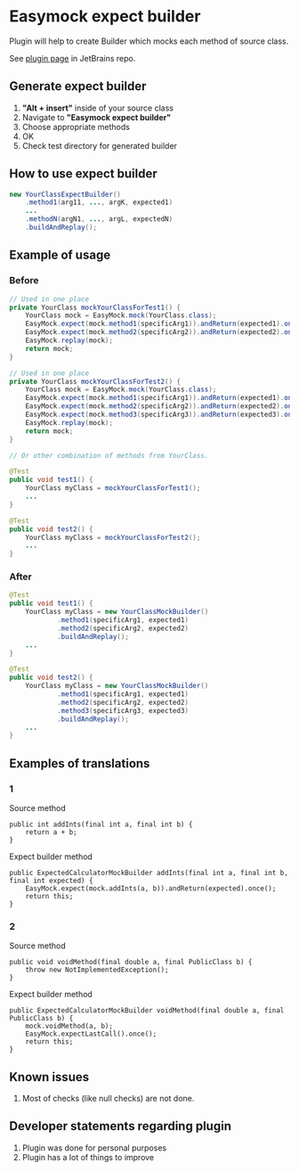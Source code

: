 # Easymock expect builder

Plugin will help to create Builder which mocks each method of source class.  

See [plugin page](https://plugins.jetbrains.com/plugin/9586-easymock-expect-builder) in JetBrains repo.

## Generate expect builder
1. **"Alt + insert"** inside of your source class
1. Navigate to **"Easymock expect builder"**
1. Choose appropriate methods
1. OK
1. Check test directory for generated builder

## How to use expect builder
```java
new YourClassExpectBuilder()
    .method1(arg11, ..., argK, expected1)
    ...
    .methodN(argN1, ..., argL, expectedN)
    .buildAndReplay();
```

## Example of usage
### Before
``` java
// Used in one place
private YourClass mockYourClassForTest1() {
    YourClass mock = EasyMock.mock(YourClass.class);
    EasyMock.expect(mock.method1(specificArg1)).andReturn(expected1).once();
    EasyMock.expect(mock.method2(specificArg2)).andReturn(expected2).once();
    EasyMock.replay(mock);
    return mock;
}

// Used in one place
private YourClass mockYourClassForTest2() {
    YourClass mock = EasyMock.mock(YourClass.class);
    EasyMock.expect(mock.method1(specificArg1)).andReturn(expected1).once();
    EasyMock.expect(mock.method2(specificArg2)).andReturn(expected2).once();
    EasyMock.expect(mock.method3(specificArg3)).andReturn(expected3).once();
    EasyMock.replay(mock);
    return mock;
}

// Or other combination of methods from YourClass.

@Test
public void test1() {
    YourClass myClass = mockYourClassForTest1();
    ...
}

@Test
public void test2() {
    YourClass myClass = mockYourClassForTest2();
    ...
}
```
### After
``` java
@Test
public void test1() {
    YourClass myClass = new YourClassMockBuilder()
            .method1(specificArg1, expected1)
            .method2(specificArg2, expected2)
            .buildAndReplay();
    ...
}

@Test
public void test2() {
    YourClass myClass = new YourClassMockBuilder()
            .method1(specificArg1, expected1)
            .method2(specificArg2, expected2)
            .method3(specificArg3, expected3)
            .buildAndReplay();
    ...
}
```
## Examples of translations
### 1
Source method
```
public int addInts(final int a, final int b) {
    return a + b;
}
```
Expect builder method
```
public ExpectedCalculatorMockBuilder addInts(final int a, final int b, final int expected) {
    EasyMock.expect(mock.addInts(a, b)).andReturn(expected).once();
    return this;
}
```
### 2
Source method
```
public void voidMethod(final double a, final PublicClass b) {
    throw new NotImplementedException();
}
```
Expect builder method
```
public ExpectedCalculatorMockBuilder voidMethod(final double a, final PublicClass b) {
    mock.voidMethod(a, b);
    EasyMock.expectLastCall().once();
    return this;
}
```
## Known issues
1. Most of checks (like null checks) are not done.
## Developer statements regarding plugin
1. Plugin was done for personal purposes
1. Plugin has a lot of things to improve

